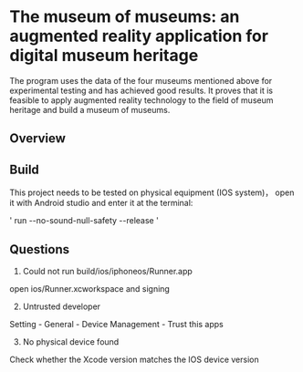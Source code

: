 # The museum of museums: an augmented reality application for digital museum heritage 

The program uses the data of the four museums mentioned above for experimental testing and has achieved good results. It proves that it is feasible to apply augmented reality technology to the field of museum heritage and build a museum of museums.


## Overview



## Build

This project needs to be tested on physical equipment (IOS system)，
open it with Android studio and enter it at the terminal:

'
 run --no-sound-null-safety --release
'



## Questions

1. Could not run build/ios/iphoneos/Runner.app

 open ios/Runner.xcworkspace and signing
 
2. Untrusted developer

Setting - General - Device Management - Trust this apps

3. No physical device found

Check whether the Xcode version matches the IOS device version


